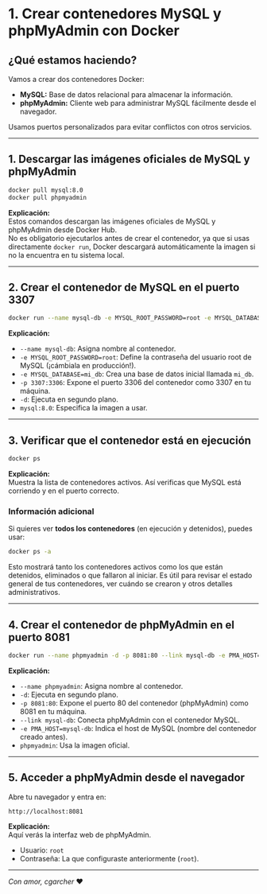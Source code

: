 # 1. Crear contenedores MySQL y phpMyAdmin con Docker

## ¿Qué estamos haciendo?
Vamos a crear dos contenedores Docker:
- **MySQL:** Base de datos relacional para almacenar la información.
- **phpMyAdmin:** Cliente web para administrar MySQL fácilmente desde el navegador.

Usamos puertos personalizados para evitar conflictos con otros servicios.

---

## 1. Descargar las imágenes oficiales de MySQL y phpMyAdmin

```bash
docker pull mysql:8.0
docker pull phpmyadmin
```
**Explicación:**  
Estos comandos descargan las imágenes oficiales de MySQL y phpMyAdmin desde Docker Hub.  
No es obligatorio ejecutarlos antes de crear el contenedor, ya que si usas directamente `docker run`, Docker descargará automáticamente la imagen si no la encuentra en tu sistema local.

---

## 2. Crear el contenedor de MySQL en el puerto 3307

```bash
docker run --name mysql-db -e MYSQL_ROOT_PASSWORD=root -e MYSQL_DATABASE=mi_db -p 3307:3306 -d mysql:8.0
```
**Explicación:**
- `--name mysql-db`: Asigna nombre al contenedor.
- `-e MYSQL_ROOT_PASSWORD=root`: Define la contraseña del usuario root de MySQL (¡cámbiala en producción!).
- `-e MYSQL_DATABASE=mi_db`: Crea una base de datos inicial llamada `mi_db`.
- `-p 3307:3306`: Expone el puerto 3306 del contenedor como 3307 en tu máquina.
- `-d`: Ejecuta en segundo plano.
- `mysql:8.0`: Especifica la imagen a usar.

---

## 3. Verificar que el contenedor está en ejecución

```bash
docker ps
```
**Explicación:**  
Muestra la lista de contenedores activos. Así verificas que MySQL está corriendo y en el puerto correcto.

### Información adicional

Si quieres ver **todos los contenedores** (en ejecución y detenidos), puedes usar:

```bash
docker ps -a
```
Esto mostrará tanto los contenedores activos como los que están detenidos, eliminados o que fallaron al iniciar. Es útil para revisar el estado general de tus contenedores, ver cuándo se crearon y otros detalles administrativos.

---

## 4. Crear el contenedor de phpMyAdmin en el puerto 8081

```bash
docker run --name phpmyadmin -d -p 8081:80 --link mysql-db -e PMA_HOST=mysql-db phpmyadmin
```
**Explicación:**
- `--name phpmyadmin`: Asigna nombre al contenedor.
- `-d`: Ejecuta en segundo plano.
- `-p 8081:80`: Expone el puerto 80 del contenedor (phpMyAdmin) como 8081 en tu máquina.
- `--link mysql-db`: Conecta phpMyAdmin con el contenedor MySQL.
- `-e PMA_HOST=mysql-db`: Indica el host de MySQL (nombre del contenedor creado antes).
- `phpmyadmin`: Usa la imagen oficial.

---

## 5. Acceder a phpMyAdmin desde el navegador

Abre tu navegador y entra en:
```
http://localhost:8081
```
**Explicación:**  
Aquí verás la interfaz web de phpMyAdmin.
- Usuario: `root`
- Contraseña: La que configuraste anteriormente (`root`).

---
*Con amor, _cgarcher_* ❤️
